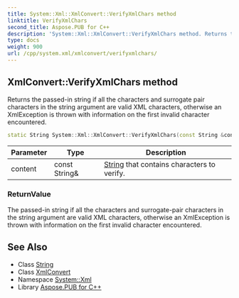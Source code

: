 ```yaml
---
title: System::Xml::XmlConvert::VerifyXmlChars method
linktitle: VerifyXmlChars
second_title: Aspose.PUB for C++
description: 'System::Xml::XmlConvert::VerifyXmlChars method. Returns the passed-in string if all the characters and surrogate pair characters in the string argument are valid XML characters, otherwise an XmlException is thrown with information on the first invalid character encountered in C++.'
type: docs
weight: 900
url: /cpp/system.xml/xmlconvert/verifyxmlchars/
---
```

## XmlConvert::VerifyXmlChars method


Returns the passed-in string if all the characters and surrogate pair characters in the string argument are valid XML characters, otherwise an XmlException is thrown with information on the first invalid character encountered.

```cpp
static String System::Xml::XmlConvert::VerifyXmlChars(const String &content)
```


| Parameter | Type | Description |
| --- | --- | --- |
| content | const String\& | [String](../../../system/string/) that contains characters to verify. |

### ReturnValue

The passed-in string if all the characters and surrogate-pair characters in the string argument are valid XML characters, otherwise an XmlException is thrown with information on the first invalid character encountered.

## See Also

* Class [String](../../../system/string/)
* Class [XmlConvert](../)
* Namespace [System::Xml](../../)
* Library [Aspose.PUB for C++](../../../)
